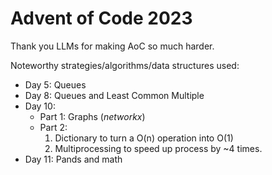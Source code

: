 # Advent of Code 2023
Thank you LLMs for making AoC so much harder.

Noteworthy strategies/algorithms/data structures used:
- Day 5: Queues
- Day 8: Queues and Least Common Multiple
- Day 10:
    - Part 1: Graphs (_networkx_)
    - Part 2:
        1. Dictionary to turn a O(n) operation into O(1)
        2. Multiprocessing to speed up process by ~4 times.
- Day 11: Pands and math